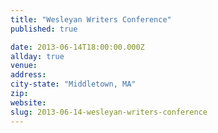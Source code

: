 ```yaml
---
title: "Wesleyan Writers Conference"
published: true

date: 2013-06-14T18:00:00.000Z
allday: true
venue:
address:
city-state: "Middletown, MA"
zip:
website:
slug: 2013-06-14-wesleyan-writers-conference
---
```


